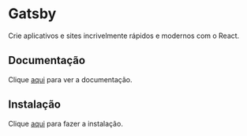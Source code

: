 # Gatsby

Crie aplicativos e sites incrivelmente rápidos e modernos com o React.

## Documentação

Clique [aqui](https://github.com/gatsbyjs/gatsby) para ver a documentação.

## Instalação

Clique [aqui](https://www.npmjs.com/package/gatsby) para fazer a instalação.

